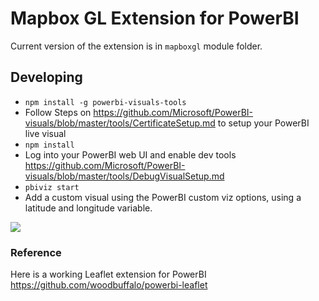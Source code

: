 # Mapbox GL Extension for PowerBI

Current version of the extension is in `mapboxgl` module folder.

## Developing

- `npm install -g powerbi-visuals-tools`
- Follow Steps on https://github.com/Microsoft/PowerBI-visuals/blob/master/tools/CertificateSetup.md to setup your PowerBI live visual
- `npm install`
- Log into your PowerBI web UI and enable dev tools https://github.com/Microsoft/PowerBI-visuals/blob/master/tools/DebugVisualSetup.md
- `pbiviz start`
- Add a custom visual using the PowerBI custom viz options, using a latitude and longitude variable.

![](https://cl.ly/2Q0n0w0z2O3A/download/Image%202017-08-21%20at%209.58.29%20AM.png)


### Reference

Here is a working Leaflet extension for PowerBI
https://github.com/woodbuffalo/powerbi-leaflet

